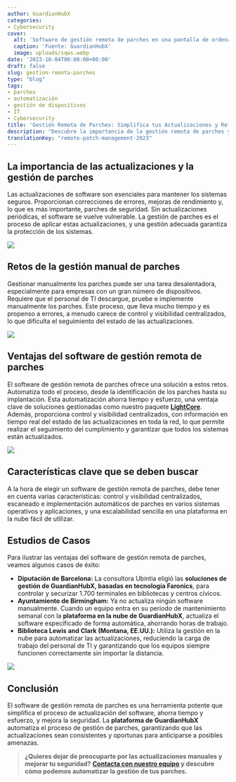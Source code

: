 ```yaml
---
author: GuardianHubX
categories:
- Cybersecurity
cover:
  alt: 'Software de gestión remota de parches en una pantalla de ordenador.'
  caption: 'Fuente: GuardianHubX'
  image: uploads/sqws.webp
date: '2023-10-04T00:00:00+00:00'
draft: false
slug: gestion-remota-parches
type: "blog"
tags:
- parches
- automatización
- gestión de dispositivos
- IT
- Cybersecurity
title: 'Gestión Remota de Parches: Simplifica tus Actualizaciones y Refuerza tu Seguridad'
description: "Descubre la importancia de la gestión remota de parches y cómo puede ayudarte a automatizar actualizaciones, mejorar la seguridad y ahorrar tiempo."
translationKey: "remote-patch-management-2023"
---
```


## La importancia de las actualizaciones y la gestión de parches

Las actualizaciones de software son esenciales para mantener los sistemas seguros. Proporcionan correcciones de errores, mejoras de rendimiento y, lo que es más importante, parches de seguridad. Sin actualizaciones periódicas, el software se vuelve vulnerable. La gestión de parches es el proceso de aplicar estas actualizaciones, y una gestión adecuada garantiza la protección de los sistemas.

![](/blog/uploads/hkh.webp)

## Retos de la gestión manual de parches

Gestionar manualmente los parches puede ser una tarea desalentadora, especialmente para empresas con un gran número de dispositivos. Requiere que el personal de TI descargue, pruebe e implemente manualmente los parches. Este proceso, que lleva mucho tiempo y es propenso a errores, a menudo carece de control y visibilidad centralizados, lo que dificulta el seguimiento del estado de las actualizaciones.

![](/blog/uploads/gfdg-1.webp)

## Ventajas del software de gestión remota de parches

El software de gestión remota de parches ofrece una solución a estos retos. Automatiza todo el proceso, desde la identificación de los parches hasta su implantación. Esta automatización ahorra tiempo y esfuerzo, una ventaja clave de soluciones gestionadas como nuestro paquete **[LightCore](https://guardianhubx.com/es/lightcore/)**. Además, proporciona control y visibilidad centralizados, con información en tiempo real del estado de las actualizaciones en toda la red, lo que permite realizar el seguimiento del cumplimiento y garantizar que todos los sistemas están actualizados.

![](/blog/uploads/jhghg.webp)

## Características clave que se deben buscar

A la hora de elegir un software de gestión remota de parches, debe tener en cuenta varias características: control y visibilidad centralizados, escaneado e implementación automáticos de parches en varios sistemas operativos y aplicaciones, y una escalabilidad sencilla en una plataforma en la nube fácil de utilizar.

## Estudios de Casos

Para ilustrar las ventajas del software de gestión remota de parches, veamos algunos casos de éxito:

-   **Diputación de Barcelona:** La consultora Ubintia eligió las **soluciones de gestión de GuardianHubX, basadas en tecnología Faronics**, para controlar y securizar 1.700 terminales en bibliotecas y centros cívicos.
-   **Ayuntamiento de Birmingham:** Ya no actualiza ningún software manualmente. Cuando un equipo entra en su periodo de mantenimiento semanal con la **plataforma en la nube de GuardianHubX**, actualiza el software especificado de forma automática, ahorrando horas de trabajo.
-   **Biblioteca Lewis and Clark (Montana, EE.UU.):** Utiliza la gestión en la nube para automatizar las actualizaciones, reduciendo la carga de trabajo del personal de TI y garantizando que los equipos siempre funcionen correctamente sin importar la distancia.

![](/blog/uploads/fdsd.webp)

## Conclusión

El software de gestión remota de parches es una herramienta potente que simplifica el proceso de actualización del software, ahorra tiempo y esfuerzo, y mejora la seguridad. La **plataforma de GuardianHubX** automatiza el proceso de gestión de parches, garantizando que las actualizaciones sean consistentes y oportunas para anticiparse a posibles amenazas.

> **¿Quieres dejar de preocuparte por las actualizaciones manuales y mejorar tu seguridad?**
> **[Contacta con nuestro equipo](https://guardianhubx.com/es/#contact) y descubre cómo podemos automatizar la gestión de tus parches.**